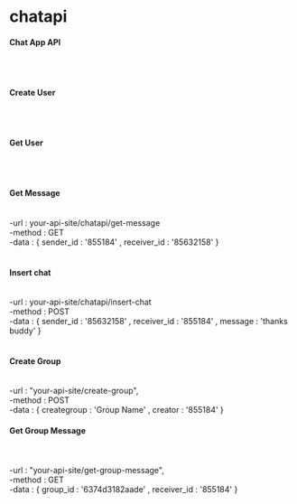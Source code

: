 # chatapi
 <h4>Chat App API</h4>
<br/>
<br/>

 <h4>Create User</h4>
<br/>
<br/>

<h4>Get User</h4>
<br/>
<br/>

 <h4>Get Message </h4>
<br/>&#9;-url : your-api-site/chatapi/get-message 
<br/>&#9;-method : GET
<br/>&#9;-data : { sender_id : '855184' , receiver_id : '85632158'  }
<br/>
<br/>
 <h4>Insert chat </h4>
<br/>&#9;-url : your-api-site/chatapi/insert-chat
<br/>&#9;-method : POST
<br/>&#9;-data : { sender_id : '85632158' , receiver_id : '855184' , message : 'thanks buddy' }
<br/>
<br/>
 <h4>Create Group</h4>
<br/>&#9;-url : "your-api-site/create-group",
<br/>&#9;-method : POST
<br/>&#9;-data : { creategroup : 'Group Name' , creator : '855184' }
<br/>
 <h4>Get Group Message</h4>
<br/>
<br/>&#9;-url : "your-api-site/get-group-message",
<br/>&#9;-method : GET
<br/>&#9;-data : { group_id : '6374d3182aade' , receiver_id : '855184'  }


